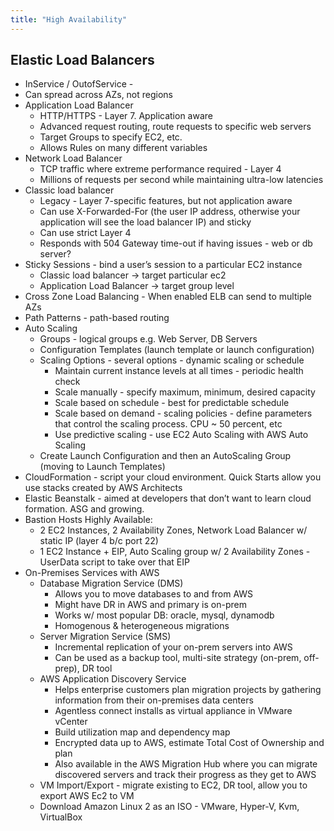 ```yaml
---
title: "High Availability"
---
```


## Elastic Load Balancers
- InService / OutofService - 
- Can spread across AZs, not regions
- Application Load Balancer
  - HTTP/HTTPS - Layer 7. Application aware
  - Advanced request routing, route requests to specific web servers
  - Target Groups to specify EC2, etc.
  - Allows Rules on many different variables
- Network Load Balancer
  - TCP traffic where extreme performance required - Layer 4
  - Millions of requests per second while maintaining ultra-low latencies
- Classic load balancer
  - Legacy - Layer 7-specific features, but not application aware
  - Can use X-Forwarded-For (the user IP address, otherwise your application will see the load balancer IP) and sticky
  - Can use strict Layer 4
  - Responds with 504 Gateway time-out if having issues - web or db server?
- Sticky Sessions - bind a user’s session to a particular EC2 instance
  - Classic load balancer -> target particular ec2
  - Application Load Balancer -> target group level
- Cross Zone Load Balancing - When enabled ELB can send to multiple AZs
- Path Patterns - path-based routing
- Auto Scaling
  - Groups - logical groups e.g. Web Server, DB Servers
  - Configuration Templates (launch template or launch configuration)
  - Scaling Options - several options - dynamic scaling or schedule
    - Maintain current instance levels at all times - periodic health check
    - Scale manually - specify maximum, minimum, desired capacity
    - Scale based on schedule - best for predictable schedule
    - Scale based on demand - scaling policies - define parameters that control the scaling process. CPU ~ 50 percent, etc
    - Use predictive scaling - use EC2 Auto Scaling with AWS Auto Scaling
  - Create Launch Configuration and then an AutoScaling Group (moving to Launch Templates)
- CloudFormation - script your cloud environment. Quick Starts allow you use stacks created by AWS Architects
- Elastic Beanstalk - aimed at developers that don’t want to learn cloud formation. ASG and growing.
- Bastion Hosts Highly Available:
  - 2 EC2 Instances, 2 Availability Zones, Network Load Balancer w/ static IP (layer 4 b/c port 22)
  - 1 EC2 Instance + EIP, Auto Scaling group w/ 2 Availability Zones - UserData script to take over that EIP
- On-Premises Services with AWS
  - Database Migration Service (DMS)
    - Allows you to move databases to and from AWS
    - Might have DR in AWS and primary is on-prem
    - Works w/ most popular DB: oracle, mysql, dynamodb
    - Homogenous & heterogeneous migrations
  - Server Migration Service (SMS)
    - Incremental replication of your on-prem servers into AWS
    - Can be used as a backup tool, multi-site strategy (on-prem, off-prep), DR tool
  - AWS Application Discovery Service
    - Helps enterprise customers plan migration projects by gathering information from their on-premises data centers
    - Agentless connect installs as virtual appliance in VMware vCenter
    - Build utilization map and dependency map
    - Encrypted data up to AWS, estimate Total Cost of Ownership and plan
    - Also available in the AWS Migration Hub where you can migrate discovered servers and track their progress as they get to AWS
  - VM Import/Export - migrate existing to EC2, DR tool, allow you to export AWS Ec2 to VM
  - Download Amazon Linux 2 as an ISO - VMware, Hyper-V, Kvm, VirtualBox
